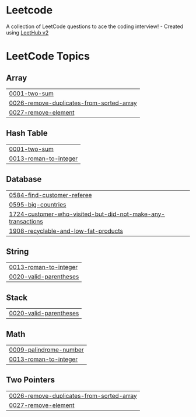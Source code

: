 # Leetcode
A collection of LeetCode questions to ace the coding interview! - Created using [LeetHub v2](https://github.com/arunbhardwaj/LeetHub-2.0)

<!---LeetCode Topics Start-->
# LeetCode Topics
## Array
|  |
| ------- |
| [0001-two-sum](https://github.com/Himanshu2373/Leetcode/tree/master/0001-two-sum) |
| [0026-remove-duplicates-from-sorted-array](https://github.com/Himanshu2373/Leetcode/tree/master/0026-remove-duplicates-from-sorted-array) |
| [0027-remove-element](https://github.com/Himanshu2373/Leetcode/tree/master/0027-remove-element) |
## Hash Table
|  |
| ------- |
| [0001-two-sum](https://github.com/Himanshu2373/Leetcode/tree/master/0001-two-sum) |
| [0013-roman-to-integer](https://github.com/Himanshu2373/Leetcode/tree/master/0013-roman-to-integer) |
## Database
|  |
| ------- |
| [0584-find-customer-referee](https://github.com/Himanshu2373/Leetcode/tree/master/0584-find-customer-referee) |
| [0595-big-countries](https://github.com/Himanshu2373/Leetcode/tree/master/0595-big-countries) |
| [1724-customer-who-visited-but-did-not-make-any-transactions](https://github.com/Himanshu2373/Leetcode/tree/master/1724-customer-who-visited-but-did-not-make-any-transactions) |
| [1908-recyclable-and-low-fat-products](https://github.com/Himanshu2373/Leetcode/tree/master/1908-recyclable-and-low-fat-products) |
## String
|  |
| ------- |
| [0013-roman-to-integer](https://github.com/Himanshu2373/Leetcode/tree/master/0013-roman-to-integer) |
| [0020-valid-parentheses](https://github.com/Himanshu2373/Leetcode/tree/master/0020-valid-parentheses) |
## Stack
|  |
| ------- |
| [0020-valid-parentheses](https://github.com/Himanshu2373/Leetcode/tree/master/0020-valid-parentheses) |
## Math
|  |
| ------- |
| [0009-palindrome-number](https://github.com/Himanshu2373/Leetcode/tree/master/0009-palindrome-number) |
| [0013-roman-to-integer](https://github.com/Himanshu2373/Leetcode/tree/master/0013-roman-to-integer) |
## Two Pointers
|  |
| ------- |
| [0026-remove-duplicates-from-sorted-array](https://github.com/Himanshu2373/Leetcode/tree/master/0026-remove-duplicates-from-sorted-array) |
| [0027-remove-element](https://github.com/Himanshu2373/Leetcode/tree/master/0027-remove-element) |
<!---LeetCode Topics End-->